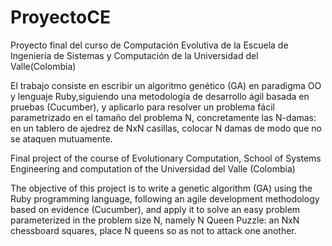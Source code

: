 # ProyectoCE
Proyecto final del curso de Computación Evolutiva de la Escuela de Ingeniería de Sistemas y Computación de la Universidad del Valle(Colombia)

El trabajo consiste en escribir un algoritmo genético (GA) en paradigma OO y lenguaje Ruby,siguiendo una metodología de desarrollo ágil basada en pruebas (Cucumber), y aplicarlo para resolver un problema fácil parametrizado en el tamaño del problema N, concretamente las N-damas: 
en un tablero de ajedrez de NxN casillas, colocar N damas de modo que no se ataquen mutuamente. 

Final project of the course of Evolutionary Computation, School of Systems Engineering and computation of the Universidad del Valle (Colombia)


The objective of this project is to write a genetic algorithm (GA) using the Ruby programming language, following an agile development methodology based on evidence (Cucumber), and apply it to solve an easy problem parameterized in the problem size N, namely N Queen Puzzle:
an NxN chessboard squares, place N queens so as not to attack one another.
